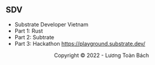 ## SDV
- Substrate Developer Vietnam
- Part 1: Rust
- Part 2: Subtrate
- Part 3: Hackathon
https://playground.substrate.dev/
<!-- Footer -->
<p align='center'>Copyright © 2022 - Lương Toàn Bách</p>
